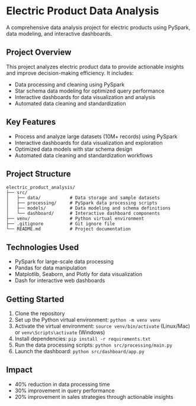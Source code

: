 # Electric Product Data Analysis

A comprehensive data analysis project for electric products using PySpark, data modeling, and interactive dashboards.

## Project Overview

This project analyzes electric product data to provide actionable insights and improve decision-making efficiency. It includes:

- Data processing and cleaning using PySpark
- Star schema data modeling for optimized query performance
- Interactive dashboards for data visualization and analysis
- Automated data cleaning and standardization

## Key Features

- Process and analyze large datasets (10M+ records) using PySpark
- Interactive dashboards for data visualization and exploration
- Optimized data models with star schema design
- Automated data cleaning and standardization workflows

## Project Structure

```
electric_product_analysis/
├── src/
│   ├── data/           # Data storage and sample datasets
│   ├── processing/     # PySpark data processing scripts
│   ├── models/         # Data modeling and schema definitions
│   └── dashboard/      # Interactive dashboard components
├── venv/               # Python virtual environment
├── .gitignore          # Git ignore file
└── README.md           # Project documentation
```

## Technologies Used

- PySpark for large-scale data processing
- Pandas for data manipulation
- Matplotlib, Seaborn, and Plotly for data visualization
- Dash for interactive web dashboards

## Getting Started

1. Clone the repository
2. Set up the Python virtual environment: `python -m venv venv`
3. Activate the virtual environment: `source venv/bin/activate` (Linux/Mac) or `venv\Scripts\activate` (Windows)
4. Install dependencies: `pip install -r requirements.txt`
5. Run the data processing scripts: `python src/processing/main.py`
6. Launch the dashboard: `python src/dashboard/app.py`

## Impact

- 40% reduction in data processing time
- 30% improvement in query performance
- 20% improvement in sales strategies through actionable insights
